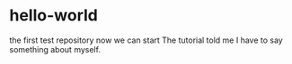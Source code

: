 # hello-world
the first test repository
now we can start
The tutorial told me I have to say something about myself.
